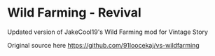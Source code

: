 # Wild Farming - Revival
Updated version of JakeCool19's Wild Farming mod for Vintage Story

Original source here
https://github.com/91loocekaj/vs-wildfarming


